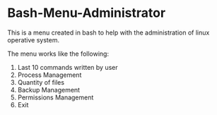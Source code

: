 # Bash-Menu-Administrator
This is a menu created in bash to help with the administration of linux operative system.

The menu works like the following:
 1. Last 10 commands written by user
 2. Process Management
 3. Quantity of files
 4. Backup Management
 5. Permissions Management
 6. Exit
